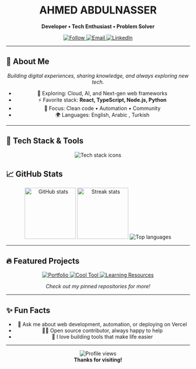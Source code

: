 <!-- Banner & Minimal Header -->
<h1 align="center" style="border-bottom:none;"> AHMED ABDULNASSER</h1>
<p align="center"><strong>Developer • Tech Enthusiast • Problem Solver</strong></p>

<p align="center">
  <a href="https://github.com/a7med-alshatebi">
    <img src="https://img.shields.io/github/followers/a7med-alshatebi?label=Follow&style=social"  alt="Follow" />
  </a>
  <a href="mailto:a7med.alshatibi22@gmail.com">
    <img src="https://img.shields.io/badge/Email-D14836?style=flat-square&logo=gmail&logoColor=white" alt="Email" />
  </a>
  <a href="https://www.linkedin.com/in/a7med-alshatebi-1a3841380">
    <img src="https://img.shields.io/badge/LinkedIn-0A66C2?style=flat-square&logo=linkedin&logoColor=white" target="blank" alt="LinkedIn" />
  </a>
</p>

---

## 👋 About Me
<p align="center">
  <em>Building digital experiences, sharing knowledge, and always exploring new tech.</em>
</p>
<ul align="center">
  <li>🌱 Exploring: Cloud, AI, and Next-gen web frameworks</li>
  <li>⚡ Favorite stack: <strong>React, TypeScript, Node.js, Python</strong></li>
  <li>🎯 Focus: Clean code • Automation • Community</li>
  <li>🌍 Languages: English, Arabic , Turkish</li>
</ul>

---

## 🚀 Tech Stack & Tools

<p align="center">
  <img src="https://skillicons.dev/icons?i=js,ts,react,nodejs,python,cpp,c,java,html,css,vercel,git,github,vscode,linux" alt="Tech stack icons" />
</p>


## 📈 GitHub Stats

<p align="center">
  <img src="https://github-readme-stats.vercel.app/api?username=a7med-alshatebi&show_icons=true&theme=tokyonight&hide_title=true" height="140" alt="GitHub stats" />
  <img src="https://github-readme-streak-stats.herokuapp.com/?user=a7med-alshatebi&theme=tokyonight" height="140" alt="Streak stats" />
  <img src="https://github-readme-stats.vercel.app/api/top-langs/?username=a7med-alshatebi&layout=compact&theme=tokyonight" alt="Top languages" />
</p>

---

## 🔥 Featured Projects

<p align="center">
  <a href="https://github.com/a7med-alshatebi/portfolio">
    <img src="https://img.shields.io/badge/Portfolio-Website-blue?style=for-the-badge&logo=vercel&logoColor=white" alt="Portfolio" />
  </a>
  <a href="https://github.com/a7med-alshatebi/cool-tool">
    <img src="https://img.shields.io/badge/OpenSource-Tool-green?style=for-the-badge&logo=github&logoColor=white" alt="Cool Tool" />
  </a>
  <a href="https://github.com/a7med-alshatebi/learning-resources">
    <img src="https://img.shields.io/badge/Learning-Resources-orange?style=for-the-badge&logo=book&logoColor=white" alt="Learning Resources" />
  </a>
</p>
<p align="center"><em>Check out my pinned repositories for more!</em></p>

---

## ✨ Fun Facts

<ul align="center">
  <li>💬 Ask me about web development, automation, or deploying on Vercel</li>
  <li>🧑‍💻 Open source contributor, always happy to help</li>
  <li>🚀 I love building tools that make life easier</li>
</ul>

---

<p align="center">
  <img src="https://komarev.com/ghpvc/?username=a7med-alshatebi&label=Profile%20views&color=F27F1B&style=flat" alt="Profile views" />
  <br />
  <strong>Thanks for visiting!</strong>
</p>
